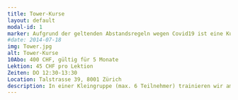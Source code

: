 ```yaml
---
title: Tower-Kurse
layout: default
modal-id: 1
marker: Aufgrund der geltenden Abstandsregeln wegen Covid19 ist eine Kursdurchführung derzeit leider nicht möglich. Unterdessen findet ein online-Mattenkurs zu gleicher Zeit statt.
#date: 2014-07-18
img: Tower.jpg
alt: Tower-Kurse
10Abo: 400 CHF, gültig für 5 Monate
Lektion: 45 CHF pro Lektion
Zeiten: DO 12:30-13:30
Location: Talstrasse 39, 8001 Zürich
description: In einer Kleingruppe (max. 6 Teilnehmer) trainieren wir am Tower, auch "Half-Cadillac" genannt. Die Federzüge ermöglichen ein intensives, kräftigendes Training, welches die Muskeln stärkt und gleichzeitig den Körper gelenkiger macht. Zusätzlich ermöglichen die Federn ein direktes Feedback während der Übungsausführung, decken Ungleichgewichte auf und fördert somit eine gesunde Körperhaltung. Ergänzt wird das Training durch Übungen auf der Matte. Eine Lektion dauert 50 Minuten.
---
```

